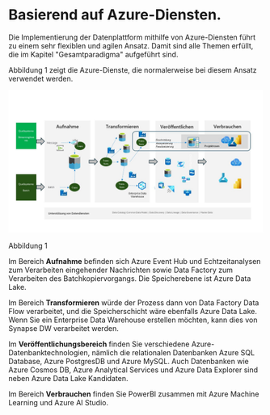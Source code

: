 # Basierend auf Azure-Diensten.

Die Implementierung der Datenplattform mithilfe von Azure-Diensten führt zu einem sehr flexiblen und agilen Ansatz. Damit sind alle Themen erfüllt, die im Kapitel "Gesamtparadigma" aufgeführt sind.

Abbildung 1 zeigt die Azure-Dienste, die normalerweise bei diesem Ansatz verwendet werden.

![figure 1](../../images/german/Slide5.JPG)

Abbildung 1

Im Bereich **Aufnahme** befinden sich Azure Event Hub und Echtzeitanalysen zum Verarbeiten eingehender Nachrichten sowie Data Factory zum Verarbeiten des Batchkopiervorgangs. Die Speicherebene ist Azure Data Lake.

Im Bereich **Transformieren** würde der Prozess dann von Data Factory Data Flow verarbeitet, und die Speicherschicht wäre ebenfalls Azure Data Lake. Wenn Sie ein Enterprise Data Warehouse erstellen möchten, kann dies von Synapse DW verarbeitet werden.

Im **Veröffentlichungsbereich** finden Sie verschiedene Azure-Datenbanktechnologien, nämlich die relationalen Datenbanken Azure SQL Database, Azure PostgresDB und Azure MySQL. Auch Datenbanken wie Azure Cosmos DB, Azure Analytical Services und Azure Data Explorer sind neben Azure Data Lake Kandidaten.

Im Bereich **Verbrauchen** finden Sie PowerBI zusammen mit Azure Machine Learning und Azure AI Studio.

